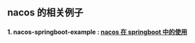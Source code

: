 ## nacos 的相关例子

#### 1. nacos-springboot-example : [nacos 在 springboot 中的使用](https://taojintianxia.github.io/2019/08/20/Nacos-%E7%BB%93%E5%90%88-Springboot-%E7%9A%84%E4%BE%8B%E5%AD%90/)